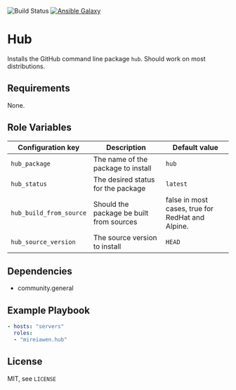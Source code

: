 ![Build Status](https://img.shields.io/gitlab/pipeline-status/mireiawenrose/ansible-roles/hub?branch=master&style=plastic) [![Ansible Galaxy](https://img.shields.io/badge/Ansible%20Galaxy-mireiawen.hub-blueviolet?style=plastic)](https://galaxy.ansible.com/mireiawen/hub)


# Hub
Installs the GitHub command line package `hub`. Should work on most distributions.

## Requirements
None.

## Role Variables
 Configuration key       | Description                              | Default value
-------------------------|------------------------------------------|----------------------
 `hub_package`           | The name of the package to install       |`hub`
 `hub_status`            | The desired status for the package       | `latest`
 `hub_build_from_source` | Should the package be built from sources | false in most cases, true for RedHat and Alpine.
 `hub_source_version`    | The source version to install            | `HEAD`

## Dependencies
* community.general

## Example Playbook
```yaml
- hosts: "servers"
  roles:
  - "mireiawen.hub"
```

## License
MIT, see `LICENSE`
